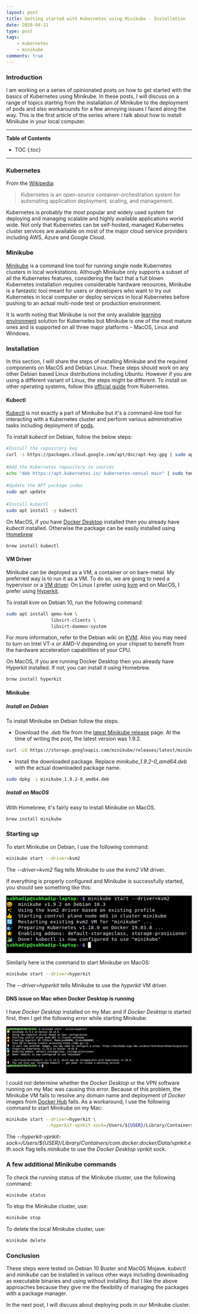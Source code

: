 ```yaml
---
layout: post
title: Getting started with Kubernetes using Minikube - Installation
date: 2020-04-21
type: post
tags:
    - kubernetes
    - minikube
comments: true
---
```

### Introduction
I am working on a series of opinionated posts on how to get started with the
basics of Kubernetes using Minikube. In these posts, I will discuss on a range
of topics starting from the installation of Minikube to the deployment of pods and
also workarounds for a few annoying issues I faced along the way. This is the
first article of the series where I talk about how to install Minikube in your
local computer.

---
**Table of Contents**
* TOC
{:toc}
---

### Kubernetes
From the [Wikipedia](https://en.wikipedia.org/wiki/Kubernetes):

> Kubernetes is an open-source container-orchestration system for automating
> application deployment, scaling, and management.

Kubernetes is probably the most popular and widely used system for deploying
and managing scalable and highly available applications world wide. Not only
that Kubernetes can be self-hosted, managed Kubernetes cluster services are
available on most of the major cloud service providers including AWS, Azure
and Google Cloud.

### Minikube
[Minikube](https://kubernetes.io/docs/setup/learning-environment/minikube/)
is a command line tool for running single node Kubernetes clusters in local
workstations. Although Minikube only supports a subset of all the Kubernetes
features, considering the fact that a full blown Kubernetes installation
requires considerable hardware resources, Minikube is a fantastic tool meant
for users or developers who want to try out Kubernetes in local computer or
deploy services in local Kubernetes before pushing to an actual multi-node test
or production environment.

It is worth noting that Minikube is not the only available
[learning environment](https://kubernetes.io/docs/setup/#learning-environment)
solution for Kubernetes but Minikube is one of the most mature ones and is
supported on all three major platforms - MacOS, Linux and Windows.

### Installation
In this section, I will share the steps of installing Minikube and the required
components on MacOS and Debian Linux. These steps should work on
any other Debian based Linux distributions including Ubuntu. However
if you are using a different variant of Linux, the steps might be different. To
install on other operating systems, follow this
[official guide](https://kubernetes.io/docs/tasks/tools/install-minikube/)
from Kubernetes.

#### Kubectl
[Kubectl](https://kubernetes.io/docs/reference/kubectl/overview/) is not
exactly a part of Minikube but it's a command-line tool for interacting with
a Kubernetes cluster and perform various administrative tasks including
deployment of [pods](https://kubernetes.io/docs/concepts/workloads/pods/pod-overview/).

To install *kubectl* on Debian, follow the below steps:

```bash
#Install the repository key
curl -s https://packages.cloud.google.com/apt/doc/apt-key.gpg | sudo apt-key add -

#Add the Kubernetes repository to sources
echo "deb https://apt.kubernetes.io/ kubernetes-xenial main" | sudo tee -a /etc/apt/sources.list.d/kubernetes.list

#Update the APT package index
sudo apt update

#Install kubectl
sudo apt install -y kubectl
```

On MacOS, if you have 
[Docker Desktop](https://www.docker.com/products/docker-desktop) installed then
you already have *kubectl* installed. Otherwise the package can be easily
installed using [Homebrew](https://brew.sh/)

```bash
brew install kubectl
```

#### VM Driver
Minikube can be deployed as a VM, a container or on bare-metal. My preferred
way is to run it as a VM. To do so, we are going to need a hypervisor or a
[VM driver](https://minikube.sigs.k8s.io/docs/drivers/). On Linux I prefer
using [kvm](https://minikube.sigs.k8s.io/docs/drivers/kvm2/) and on MacOS, I
prefer using [Hyperkit](https://minikube.sigs.k8s.io/docs/drivers/hyperkit/).

To install *kvm* on Debian 10, run the following command:

```bash
sudo apt install qemu-kvm \
                 libvirt-clients \
                 libvirt-daemon-system
```

For more information, refer to the Debian wiki on
[KVM](https://wiki.debian.org/KVM). Also you may need to turn on Intel VT-x or
AMD-V depending on your chipset to benefit from the hardware acceleration
capabilities of your CPU.

On MacOS, if you are running Docker Desktop then you already have Hyperkit
installed. If not, you can install it using Homebrew.

```bash
brew install hyperkit
```

#### Minikube

##### Install on Debian
To install Minikube on Debian follow the steps.

- Download the *.deb* file from the
[latest Minikube release](https://github.com/kubernetes/minikube/releases) page.
At the time of writing the post, the latest version was 1.9.2.

```bash
curl -LO https://storage.googleapis.com/minikube/releases/latest/minikube_1.9.2-0_amd64.deb
```

- Install the downloaded package. Replace *minikube_1.9.2-0_amd64.deb* with
the actual downloaded package name. 

```bash
sudo dpkg -i minikube_1.9.2-0_amd64.deb
```

##### Install on MacOS
With Homebrew, it's fairly easy to install Minikube on MacOS.

```bash
brew install minikube
```

### Starting up
To start Minikube on Debian, I use the following command:

```bash
minikube start --driver=kvm2
```
The *--driver=kvm2* flag tells Minikube to use the *kvm2* VM driver.

If everything is properly configured and Minikube is successfully started, you
should see something like this:

![minikube-start-debian](assets/images/install-minikube-success-debian.png)

Similarly here is the command to start Minikube on MacOS:

```bash
minikube start --driver=hyperkit
```

The *--driver=hyperkit* tells Minikube to use the *hyperkit* VM driver.

#### DNS issue on Mac when Docker Desktop is running

I have *Docker Desktop* installed on my Mac and if *Docker Desktop* is
started first, then I get the following error while starting Minikube:

![install-minikube-error-macos](assets/images/install-minikube-error-macos.png)

I could not determine whether the *Docker Desktop* or the VPN software running
on my Mac was causing this error. Because of this problem, the Minikube VM
fails to resolve any domain name and deployment of *Docker* images from
[Docker Hub](https://hub.docker.com) fails.
As a workaround, I use the following command to start Minikube on my Mac:

```bash
minikube start --driver=hyperkit \
               --hyperkit-vpnkit-sock=/Users/${USER}/Library/Containers/com.docker.docker/Data/vpnkit.eth.sock
```

The
*--hyperkit-vpnkit-sock=/Users/${USER}/Library/Containers/com.docker.docker/Data/vpnkit.eth.sock*
flag tells *minikube* to use the *Docker Desktop* vpnkit sock.

### A few additional Minikube commands
To check the running status of the Minikube cluster, use the following command:

```bash
minikube status
```

To stop the Minikube cluster, use:

```bash
minikube stop
```

To delete the local Minikube cluster, use:

```bash
minikube delete
```

### Conclusion
These steps were tested on Debian 10 Buster and MacOS Mojave.
*kubectl* and *minikube* can be installed in various other ways including
downloading as executable binaries and using without installing. But I like the
above approaches because they give me the flexibility of managing the packages
with a package manager.

In the next post, I will discuss about deploying pods in our Minikube cluster.

